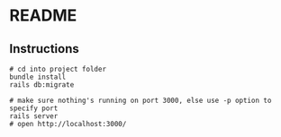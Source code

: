 # README

## Instructions
```
# cd into project folder
bundle install
rails db:migrate

# make sure nothing's running on port 3000, else use -p option to specify port
rails server
# open http://localhost:3000/
```
